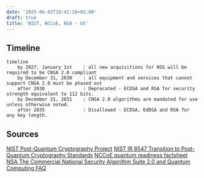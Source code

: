 ```yaml
---
date: '2025-06-02T18:42:28+02:00'
draft: true
title: 'NIST, NCCoE, NSA - US'
---
```

## Timeline

```mermaid
timeline
    by 2027, January 1st    : all new acquisitions for NSS will be required to be CNSA 2.0 compliant
    by December 31, 2030    : all equipment and services that cannot support CNSA 2.0 must be phased out
    after 2030              : Deprecated - ECDSA and RSA for security strength equivalent to 112 bits.
    by December 31, 2031    : CNSA 2.0 algorithms are mandated for use unless otherwise noted.
    after 2035              : Disallowed - ECDSA, EdDSA and RSA for any key length.
```

## Sources

[NIST Post-Quantum Cryptography Project](https://csrc.nist.gov/projects/post-quantum-cryptography)
[NIST IR 8547 Transition to Post-Quantum Cryptography Standards](https://csrc.nist.gov/pubs/ir/8547/ipd)
[NCCoE quantum readiness factsheet](https://www.nccoe.nist.gov/sites/default/files/2023-08/quantum-readiness-fact-sheet.pdf)
[NSA The Commercial National Security Algorithm Suite 2.0 and Quantum Computing FAQ](https://media.defense.gov/2022/Sep/07/2003071836/-1/-1/0/CSI_CNSA_2.0_FAQ_.PDF)